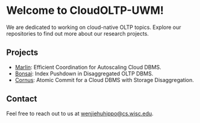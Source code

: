 
# Welcome to CloudOLTP-UWM!

We are dedicated to working on cloud-native OLTP topics. Explore our repositories to find out more about our research projects.

## Projects

- [Marlin](https://github.com/CloudOLTP-UWM/Marlin): Efficient Coordination for Autoscaling Cloud DBMS.
- [Bonsai](https://github.com/CloudOLTP-UWM/Bonsai-private): Index Pushdown in Disaggregated OLTP DBMS.
- [Cornus](https://github.com/CloudOLTP-UWM/Cornus): Atomic Commit for a Cloud DBMS with Storage Disaggregation.

## Contact

Feel free to reach out to us at wenjiehuhippo@cs.wisc.edu.
